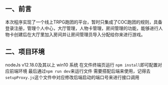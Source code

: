 ## 一、前言

本次程序实现了一个线上TRPG跑团的平台，暂时只集成了COC跑团的规则，具备登录注册，管理个人中心，大厅管理，人物卡管理，房间管理的功能，能够进行人物卡创建后在大厅里加入房间并让房间管理员导入分配给你来进行游戏。

## 二、项目环境

nodeJs v12.18.0及其以上
win10 系统
在文件终端页运行 `npm install`即可配置对应前端环境
最后通过`npm run dev`来运行文件
需要搭配后端来使用，记得去`setupProxy.js`这个文件中对应修改后端启动的端口号来进行接口调用


